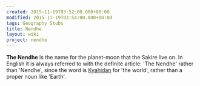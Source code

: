 ```yaml
---
created: 2015-11-19T03:52:00.000+08:00
modified: 2015-11-19T03:54:00.000+08:00
tags: Geography Stubs
title: Nendhe
layout: wiki
project: nendhe
---
```


**The Nendhe** is the name for the planet-moon that the Sakire live on. In English it is always referred to with the definite article: 'The Nendhe' rather than 'Nendhe', since the word is [Kyahidan](/content/kyahida_wiki/wiki/Kyahidan) for 'the world', rather than a proper noun like 'Earth'.
